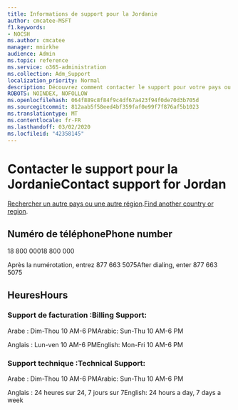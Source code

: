 ```yaml
---
title: Informations de support pour la Jordanie
author: cmcatee-MSFT
f1.keywords:
- NOCSH
ms.author: cmcatee
manager: mnirkhe
audience: Admin
ms.topic: reference
ms.service: o365-administration
ms.collection: Adm_Support
localization_priority: Normal
description: Découvrez comment contacter le support pour votre pays ou région.
ROBOTS: NOINDEX, NOFOLLOW
ms.openlocfilehash: 064f889c8f84f9c4df67a423f94f0de70d3b705d
ms.sourcegitcommit: 812aab5f58eed4bf359faf0e99f7f876af5b1023
ms.translationtype: MT
ms.contentlocale: fr-FR
ms.lasthandoff: 03/02/2020
ms.locfileid: "42358145"
---
```

# <a name="contact-support-for-jordan"></a><span data-ttu-id="9bf75-103">Contacter le support pour la Jordanie</span><span class="sxs-lookup"><span data-stu-id="9bf75-103">Contact support for Jordan</span></span>

<span data-ttu-id="9bf75-104">[Rechercher un autre pays ou une autre région](../contact-support-for-business-products.md).</span><span class="sxs-lookup"><span data-stu-id="9bf75-104">[Find another country or region](../contact-support-for-business-products.md).</span></span>

## <a name="phone-number"></a><span data-ttu-id="9bf75-105">Numéro de téléphone</span><span class="sxs-lookup"><span data-stu-id="9bf75-105">Phone number</span></span>
<span data-ttu-id="9bf75-106">18 800 000</span><span class="sxs-lookup"><span data-stu-id="9bf75-106">18 800 000</span></span>

<span data-ttu-id="9bf75-107">Après la numérotation, entrez 877 663 5075</span><span class="sxs-lookup"><span data-stu-id="9bf75-107">After dialing, enter 877 663 5075</span></span>

## <a name="hours"></a><span data-ttu-id="9bf75-108">Heures</span><span class="sxs-lookup"><span data-stu-id="9bf75-108">Hours</span></span>
### <a name="billing-support"></a><span data-ttu-id="9bf75-109">Support de facturation :</span><span class="sxs-lookup"><span data-stu-id="9bf75-109">Billing Support:</span></span>

<span data-ttu-id="9bf75-110">Arabe : Dim-Thou 10 AM-6 PM</span><span class="sxs-lookup"><span data-stu-id="9bf75-110">Arabic: Sun-Thu 10 AM-6 PM</span></span>

<span data-ttu-id="9bf75-111">Anglais : Lun-ven 10 AM-6 PM</span><span class="sxs-lookup"><span data-stu-id="9bf75-111">English: Mon-Fri 10 AM-6 PM</span></span>

### <a name="technical-support"></a><span data-ttu-id="9bf75-112">Support technique :</span><span class="sxs-lookup"><span data-stu-id="9bf75-112">Technical Support:</span></span>

<span data-ttu-id="9bf75-113">Arabe : Dim-Thou 10 AM-6 PM</span><span class="sxs-lookup"><span data-stu-id="9bf75-113">Arabic: Sun-Thu 10 AM-6 PM</span></span>

<span data-ttu-id="9bf75-114">Anglais : 24 heures sur 24, 7 jours sur 7</span><span class="sxs-lookup"><span data-stu-id="9bf75-114">English: 24 hours a day, 7 days a week</span></span>
